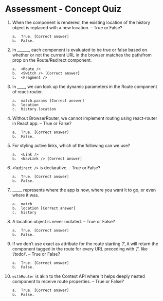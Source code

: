 # Assessment - Concept Quiz

1.	When the component is rendered, the existing location of the history object is replaced with a new location. – True or False?

        a.	True. [Correct answer]
        b.	False.


2.	In ______, each component is evaluated to be true or false based on whether or not the current URL in the browser matches the path/from prop on the Route/Redirect component.

        a.	<Route />
        b.	<Switch /> [Correct answer]
        c.	<Fragment />


3.	In ____, we can look up the dynamic parameters in the Route component of react-router.

        a.	match.params [Correct answer]
        b.	location
        c.	history.location


4.	Without BrowserRouter, we cannot implement routing using react-router in React app. – True or False?

        a.	True. [Correct answer]
        b.	False.


5.	For styling active links, which of the following can we use?

        a.	<Link />
        b.	<NavLink /> [Correct answer]


6.	```<Redirect />``` is declarative. - True or False? 

        a.	True. [Correct answer]
        b.	False.


7.	_____ represents where the app is now, where you want it to go, or even where it was.

        a.	match
        b.	location [Correct answer]
        c.	history



8.	A location object is never mutated. – True or False?

        a.	True. [Correct answer]
        b.	False.


9.	If we don’t use exact as attribute for the route starting ‘/’, it will return the component tagged in the route for every URL preceding with ‘/’, like ‘/todo/’. – True or False?

        a.	True. [Correct answer]
        b.	False.


10.	```withRouter``` is akin to the Context API where it helps deeply nested component to receive route properties. – True or False?

        a.	True. [Correct answer]
        b.	False.


